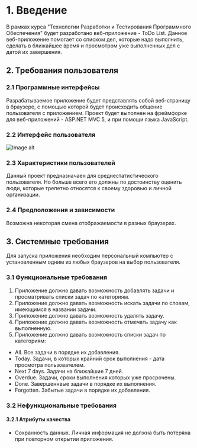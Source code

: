 # 1. Введение 
В рамках курса "Технологии Разработки и Тестирования Программного Обеспечения" будет разработано веб-приложение - ToDo List. Данное веб-приложение помогает со списком дел, которые надо выполнить, сделать в ближайшее время и просмотром уже выполненных дел с датой их завершения.
## 2. Требования пользователя
### 2.1 Программные интерфейсы
Разрабатываемое приложение будет представлять собой веб-страницу в браузере, с помощью которой будет происходить общение пользователя с приложением. Проект будет выполнен на фреймфорке для веб-приложений - ASP.NET MVC 5, и при помощи языка JavaScript.
### 2.2 Интерфейс пользователя 
![Image alt](https://github.com/NikitaKozelko/ToDo-List/blob/master/Mockups/MainViewMockup.png)
### 2.3 Характеристики пользователей 
Данный проект предназначаен для среднестатистического пользователя. Но больше всего его должны по достоинству оценить люди, которые трепетно относятся к своему здоровью и личной организации. 
### 2.4 Предположения и зависимости
Возможна некоторая смена отображаемости в разных браузерах.
## 3. Системные требования
Для запуска приложения необходим персональный компьютер с установленным одним из любых браузеров на выбор пользователя.
### 3.1 Функциональные требования 
1. Приложение должно давать возможность добавлять задачи и просматривать списки задач по категориям. 
2. Приложение должно давать возможность искать задачи по словам, имеющимся в названии задачи. 
3. Приложение должно давать возможность удалять задачу. 
4. Приложение должно давать возможность отмечать задачу как выполненную. 
5. Приложение должно давать возможность списки задач по категориям: 
  + All. Все задачи в порядке их добавления. 
  + Today. Задачи, в которых крайний срок выполнения - дата просмотра пользователем. 
  + Next 7 days. Задачи на ближайшие 7 дней.
  + Overdue. Задачи, сроки выполнения которых уже просрочены.
  + Done. Завершеннвые задачи в порядке их выполнения. 
  + Forgotten. Забытые задачи в порядке их добавления.
### 3.2 Нефункциональные требования 
#### 3.2.1 Атрибуты качества 
- Сохранность данных. Личная информация не должна быть потеряна при повторном открытии приложения. 